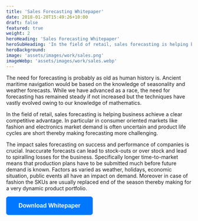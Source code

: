 ```yaml
---
title: 'Sales Forecasting Whitepaper'
date: 2018-01-20T15:49:26+10:00
draft: false
featured: true
weight: 2
heroHeading: 'Sales Forecasting Whitepaper'
heroSubHeading: 'In the field of retail, sales forecasting is helping business achieve a clear competitive advantage.'
heroBackground: 
image: 'assets/images/work/sales.png'
imageWebp: 'assets/images/work/sales.webp'
---
```


The need for forecasting is probably as old as human history is. Ancient maritime navigation would be based on the knowledge of seasonality and weather forecasts. While we have advanced as a race, the need for forecasting has remained steady if not increased but the techniques have vastly evolved owing to our knowledge of mathematics.

In the field of retail, sales forecasting is helping business achieve a clear competitive advantage. In particular in consumer oriented markets like fashion and electronics market demand is often uncertain and product life cycles are short thereby making forecasting more challenging.

The impact sales forecasting on success and performance of companies is crucial. Inaccurate forecasts can lead to stock-outs or over stock and lead to spiralling losses for the business. Specifically longer time-to-market means that production plans have to be submitted much before future demand is known. Factors as varied as weather, holidays, economic situation, public events all have an impact on demand. Moreover in case of fashion the SKUs are usually replaced end of the season thereby making for a very dynamic product portfolio.
<br>
<div class="col-lg-3">
                    <script src="//static.leadpages.net/leadboxes/current/embed.js" async defer></script> <button
                        data-leadbox-popup="kT3LLbJfPtdjXNpKKXiBKJ" data-leadbox-domain="bluepiconsulting.lpages.co"
                        style="background: rgb(0, 119, 255);border-color: rgb(0, 119, 255);border-radius: 6px;color: #FFFFFF;display: inline-block;vertical-align: middle;padding: 16px 32px;min-width: 235px;border: 1px solid rgb(0, 119, 255);font-size: 1rem;font-family: Helvetica, Arial, sans-serif;font-weight: bold; text-align: center;outline: 0;line-height: 1;cursor: pointer;-webkit-transition: background 0.3s, color 0.3s, border 0.3s;transition: background 0.3s, color 0.3s, border 0.3s;">Download
                        Whitepaper</button>
                </div>